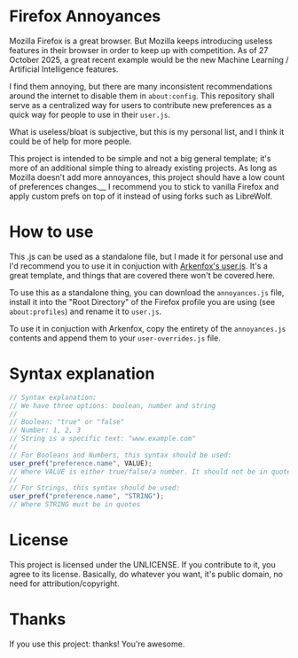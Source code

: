 # Firefox Annoyances
Mozilla Firefox is a great browser. But Mozilla keeps introducing useless features in their browser in order to keep up with competition. As of 27 October 2025, a great recent example would be the new Machine Learning / Artificial Intelligence features.

I find them annoying, but there are many inconsistent recommendations around the internet to disable them in `about:config`. This repository shall serve as a centralized way for users to contribute new preferences as a quick way for people to use in their `user.js`.

What is useless/bloat is subjective, but this is my personal list, and I think it could be of help for more people.

This project is intended to be simple and not a big general template; it's more of an additional simple thing to already existing projects. As long as Mozilla doesn't add more annoyances, this project should have a low count of preferences changes.__
I recommend you to stick to vanilla Firefox and apply custom prefs on top of it instead of using forks such as LibreWolf.

# How to use
This .js can be used as a standalone file, but I made it for personal use and I'd recommend you to use it in conjuction with [Arkenfox's user.js](https://github.com/arkenfox/user.js). It's a great template, and things that are covered there won't be covered here.

To use this as a standalone thing, you can download the `annoyances.js` file, install it into the "Root Directory" of the Firefox profile you are using (see `about:profiles`) and rename it to `user.js`.

To use it in conjuction with Arkenfox, copy the entirety of the `annoyances.js` contents and append them to your `user-overrides.js` file.

# Syntax explanation
```javascript
// Syntax explanation:
// We have three options: boolean, number and string
//
// Boolean: "true" or "false"
// Number: 1, 2, 3
// String is a specific text: "www.example.com"
//
// For Booleans and Numbers, this syntax should be used:
user_pref("preference.name", VALUE);
// Where VALUE is either true/false/a number. It should not be in quotes, unless the preference accepts multiple VALUEs.
//
// For Strings, this syntax should be used:
user_pref("preference.name", "STRING");
// Where STRING must be in quotes
```

# License
This project is licensed under the UNLICENSE. If you contribute to it, you agree to its license. Basically, do whatever you want, it's public domain, no need for attribution/copyright.

# Thanks
If you use this project: thanks! You're awesome.
